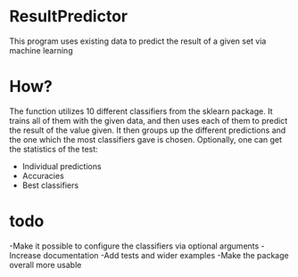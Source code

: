 # ResultPredictor
This program uses existing data to predict the result of a given set via machine learning

# How?
The function utilizes 10 different classifiers from the sklearn package. 
It trains all of them with the given data, and then uses each of them to predict
the result of the value given. It then groups up the different predictions and 
the one which the most classifiers gave is chosen.
Optionally, one can get the statistics of the test:
  - Individual predictions 
  - Accuracies
  - Best classifiers
  
# todo
  -Make it possible to configure the classifiers via optional arguments
  -Increase documentation
  -Add tests and wider examples
  -Make the package overall more usable
